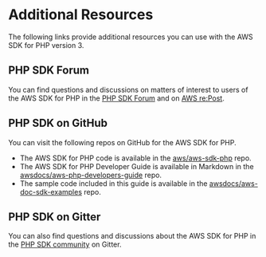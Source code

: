 # Additional Resources<a name="resources"></a>

The following links provide additional resources you can use with the AWS SDK for PHP version 3\.

## PHP SDK Forum<a name="php-sdk-forum"></a>

You can find questions and discussions on matters of interest to users of the AWS SDK for PHP in the [PHP SDK Forum](https://forums.aws.amazon.com/forum.jspa?forumID=80) and on [AWS re:Post](https://repost.aws/)\.

## PHP SDK on GitHub<a name="php-sdk-v3-and-developer-guide-on-github"></a>

You can visit the following repos on GitHub for the AWS SDK for PHP\.
+ The AWS SDK for PHP code is available in the [aws/aws\-sdk\-php](https://github.com/aws/aws-sdk-php) repo\.
+ The AWS SDK for PHP Developer Guide is available in Markdown in the [awsdocs/aws\-php\-developers\-guide](https://github.com/awsdocs/aws-php-developers-guide) repo\.
+ The sample code included in this guide is available in the [awsdocs/aws\-doc\-sdk\-examples](https://github.com/awsdocs/aws-doc-sdk-examples/tree/main/php/example_code) repo\.

## PHP SDK on Gitter<a name="php-sdk-on-gitter"></a>

You can also find questions and discussions about the AWS SDK for PHP in the [PHP SDK community](https://gitter.im/aws/aws-sdk-php) on Gitter\.